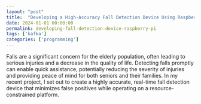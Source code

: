 ```yaml
---
layout: "post"
title:  "Developing a High-Accuracy Fall Detection Device Using Raspberry Pi and Transformer Models"
date: 2024-01-01 00:00:00
permalink: developing-fall-detection-device-raspberry-pi
tags: ['kafka']
categories: ['programming']
---
```


Falls are a significant concern for the elderly population, often leading to serious injuries and a decrease in the quality of life. Detecting falls promptly can enable quick assistance, potentially reducing the severity of injuries and providing peace of mind for both seniors and their families. In my recent project, I set out to create a highly accurate, real-time fall detection device that minimizes false positives while operating on a resource-constrained platform. 
